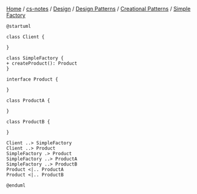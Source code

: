 [Home](https://mengxianbin.github.io) /
[cs-notes](https://mengxianbin.github.io/cs-notes/content) /
[Design](https://mengxianbin.github.io/cs-notes/content/Design) /
[Design Patterns](https://mengxianbin.github.io/cs-notes/content/Design/Design%20Patterns) /
[Creational Patterns](https://mengxianbin.github.io/cs-notes/content/Design/Design%20Patterns/Creational%20Patterns) /
[Simple Factory](https://mengxianbin.github.io/cs-notes/content/Design/Design%20Patterns/Creational%20Patterns/Simple%20Factory)

```puml
@startuml

class Client {

}

class SimpleFactory {
+ createProduct(): Product
}

interface Product {

}

class ProductA {

}

class ProductB {
    
}

Client ..> SimpleFactory
Client ..> Product
SimpleFactory .> Product
SimpleFactory ..> ProductA
SimpleFactory ..> ProductB
Product <|.. ProductA
Product <|.. ProductB

@enduml
```
